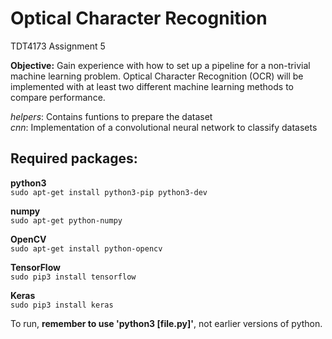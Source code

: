 # Optical Character Recognition
TDT4173 Assignment 5

**Objective:** 	Gain experience with how to set up a pipeline for a non-trivial machine learning problem. Optical Character Recognition (OCR) will be implemented with at least two different machine learning methods to compare performance.

*helpers*: 	Contains funtions to prepare the dataset\
*cnn*: 		Implementation of a convolutional neural network to classify datasets



## Required packages:
**python3**\
`sudo apt-get install python3-pip python3-dev`

**numpy**\
`sudo apt-get python-numpy`

**OpenCV**\
`sudo apt-get install python-opencv`

**TensorFlow**\
`sudo pip3 install tensorflow`

**Keras**\
`sudo pip3 install keras`



To run, **remember to use 'python3 [file.py]'**, not earlier versions of python.
